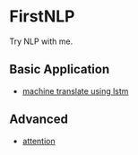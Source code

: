 # FirstNLP
Try NLP with me.

## Basic Application

- [machine translate using lstm](translate)

## Advanced

- [attention](attention)